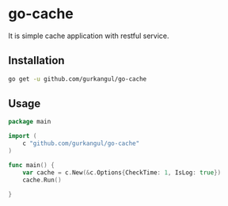 # go-cache

It is simple cache application with restful service.

## Installation

```bash
go get -u github.com/gurkangul/go-cache
```

## Usage

```go
package main

import (
	c "github.com/gurkangul/go-cache"
)

func main() {
	var cache = c.New(&c.Options{CheckTime: 1, IsLog: true})
	cache.Run()

}
```
